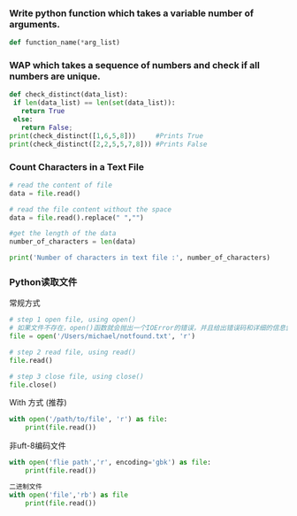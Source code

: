 ### Write python function which takes a variable number of arguments.
```py
def function_name(*arg_list)
```
### WAP which takes a sequence of numbers and check if all numbers are unique.
```py
def check_distinct(data_list):
 if len(data_list) == len(set(data_list)):
   return True
 else:
   return False;
print(check_distinct([1,6,5,8]))     #Prints True
print(check_distinct([2,2,5,5,7,8])) #Prints False
```

###  Count Characters in a Text File
```py
# read the content of file
data = file.read()

# read the file content without the space
data = file.read().replace(" ","")

#get the length of the data
number_of_characters = len(data)

print('Number of characters in text file :', number_of_characters)
```
### Python读取文件
常规方式
```py
# step 1 open file, using open()
# 如果文件不存在，open()函数就会抛出一个IOError的错误，并且给出错误码和详细的信息告诉你文件不存在
file = open('/Users/michael/notfound.txt', 'r')

# step 2 read file, using read()
file.read()

# step 3 close file, using close()
file.close()
```
With 方式 (推荐)
```py
with open('/path/to/file', 'r') as file:
    print(file.read())
```
非uft-8编码文件
```py
with open('flie path','r', encoding='gbk') as file:
    print(file.read())

二进制文件
with open('file','rb') as file
    print(file.read())
```
